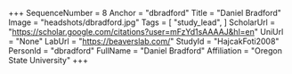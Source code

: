 +++
SequenceNumber = 8
Anchor = "dbradford"
Title = "Daniel Bradford"
Image = "headshots/dbradford.jpg"
Tags = [ "study_lead", ]
ScholarUrl = "https://scholar.google.com/citations?user=mFzYd1sAAAAJ&hl=en"
UniUrl = "None"
LabUrl = "https://beaverslab.com/"
StudyId = "HajcakFoti2008"
PersonId = "dbradford"
FullName = "Daniel Bradford"
Affiliation = "Oregon State University"
+++